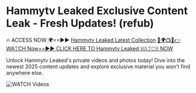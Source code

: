 # Hammytv Leaked Exclusive Content Leak - Fresh Updates! (refub)

🔥 ACCESS NOW 🌍==►► <a href="https://tinyurl.com/3fjeunct" rel="nofollow">Hammytv Leaked Latest Collection</a></h3>
[🔴🌍📺📱👉WA𝚃CH Now==►► CLICK HERE TO Hammytv Leaked 𝚆𝙰𝚃𝙲𝙷 NOW](https://tinyurl.com/3fjeunct)

Unlock Hammytv Leaked's private videos and photos today! Dive into the newest 2025 content updates and explore exclusive material you won’t find anywhere else.


<a href="https://tinyurl.com/3fjeunct" rel="nofollow" data-target="animated-image.originalLink"><img src="https://camo.githubusercontent.com/8a4f000d20f83aca3bf7ec5f350d767afa0574a8a352519fd8cfa583a6f93a33/68747470733a2f2f692e696d6775722e636f6d2f644a486b345a712e676966" alt="WATCH Videos" data-canonical-src="https://i.imgur.com/dJHk4Zq.gif" style="max-width: 100%; display: inline-block;" data-target="animated-image.originalImage"></a>
